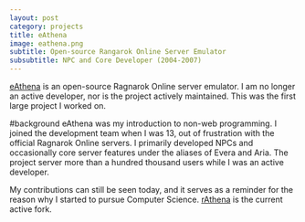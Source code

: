 ```yaml
---
layout: post
category: projects
title: eAthena
image: eathena.png
subtitle: Open-source Rangarok Online Server Emulator
subsubtitle: NPC and Core Developer (2004-2007)
---
```

[eAthena](http://eathena.ws/board/) is an open-source Ragnarok Online server 
emulator. I am no longer an active developer, nor is the project actively 
maintained. This was the first large project I worked on.

#background
eAthena was my introduction to non-web programming. I joined the development 
team when I was 13, out of frustration with the official Ragnarok Online 
servers. I primarily developed NPCs and occasionally core server features 
under the aliases of Evera and Aria. The project server more than a hundred thousand 
users while I was an active developer.

My contributions can still be seen today, and it serves as a reminder for 
the reason why I started to pursue Computer Science. 
[rAthena](http://rathena.org/) is the current active fork. 

